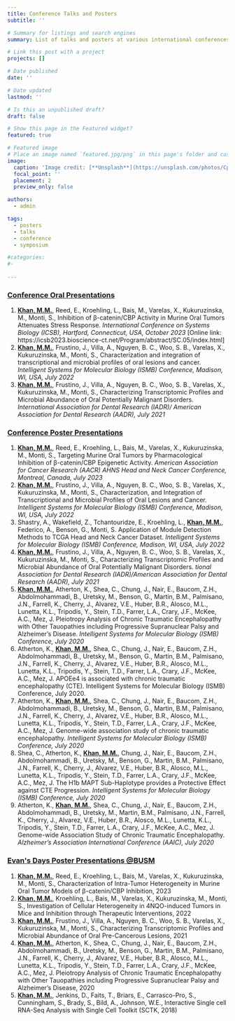```yaml
---
title: Conference Talks and Posters
subtitle: ''

# Summary for listings and search engines
summary: List of talks and posters at various international conferences.

# Link this post with a project
projects: []

# Date published
date: ''

# Date updated
lastmod: ''

# Is this an unpublished draft?
draft: false

# Show this page in the Featured widget?
featured: true

# Featured image
# Place an image named `featured.jpg/png` in this page's folder and customize its options here.
image:
  caption: 'Image credit: [**Unsplash**](https://unsplash.com/photos/CpkOjOcXdUY)'
  focal_point: ''
  placement: 2
  preview_only: false

authors:
  - admin

tags:
  - posters
  - talks
  - conference
  - symposium

#categories:
#- 
    
---
```


<h3><u>Conference Oral Presentations </u></h3>
<ol type="1">
  <li><b><u>Khan, M.M.</u></b>, Reed, E., Kroehling, L., Bais, M., Varelas, X., Kukuruzinska, M., Monti, S.,
Inhibition of β-catenin/CBP Activity in Murine Oral Tumors Attenuates Stress Response. <i>International Conference on Systems Biology (ICSB), Hartford, Connecticut, USA, October 2023</i>
[Online link: https://icsb2023.bioscience-ct.net/Program/abstract/SC.05/index.html]</li>
  <li> <b><u>Khan, M.M.</u></b>, Frustino, J., Villa, A., Nguyen, B. C., Woo, S. B., Varelas, X., Kukuruzinska, M., Monti, S., Characterization and integration of transcriptional and microbial profiles of oral lesions and cancer. <i>Intelligent Systems for Molecular Biology (ISMB) Conference, Madison, WI, USA, July 2022</i></li>
  <li><b><u>Khan, M.M.</u></b>, Frustino, J., Villa, A., Nguyen, B. C., Woo, S. B., Varelas, X., Kukuruzinska, M., Monti, S., Characterizing Transcriptomic Profiles and Microbial Abundance of Oral Potentially Malignant Disorders. <i>International Association for Dental Research (IADR)/ American Association for Dental Research (AADR), July 2021</i></li>
</ol>

<h3><u>Conference Poster Presentations</u></h3>
<ol type="1">
  <li><b><u>Khan, M.M.</u></b>, Reed, E., Kroehling, L., Bais, M., Varelas, X., Kukuruzinska, M., Monti, S., Targeting Murine Oral Tumors by Pharmacological Inhibition of β-catenin/CBP Epigenetic Activity. <i>American Association for Cancer Research (AACR) AHNS Head and Neck Cancer Conference, Montreal, Canada, July 2023</i></li>
  <li><b><u>Khan, M.M.</u></b>, Frustino, J., Villa, A., Nguyen, B. C., Woo, S. B., Varelas, X., Kukuruzinska, M., Monti, S., Characterization, and Integration of Transcriptional and Microbial Profiles of Oral Lesions and Cancer. <i>Intelligent Systems for Molecular Biology (ISMB) Conference, Madison, WI, USA, July 2022</i></li>
  <li>Shastry, A., Wakefield, Z., Tchantouridze, E., Kroehling, L., <b><u>Khan, M.M.</u></b>, Federico, A., Benson, G., Monti, S. Application of Module Detection Methods to TCGA Head and Neck Cancer Dataset. <i>Intelligent Systems for Molecular Biology (ISMB) Conference, Madison, WI, USA, July 2022</i></li>
  <li><b><u>Khan, M.M.</u></b>, Frustino, J., Villa, A., Nguyen, B. C., Woo, S. B., Varelas, X., Kukuruzinska, M., Monti, S., Characterizing Transcriptomic Profiles and Microbial Abundance of Oral Potentially Malignant Disorders. <i>tional Association for Dental Research (IADR)/American Association for Dental Research (AADR), July 2021</i></li>
  <li><b><u>Khan, M.M.</u></b>, Atherton, K., Shea, C., Chung, J., Nair, E., Baucom, Z.H., Abdolmohammadi, B., Uretsky, M., Benson, G., Martin, B.M., Palmisano, J.N., Farrell, K., Cherry, J., Alvarez, V.E., Huber, B.R., Alosco, M.L., Lunetta, K.L., Tripodis, Y., Stein, T.D., Farrer, L.A., Crary, J.F., McKee, A.C., Mez, J. Pleiotropy Analysis of Chronic Traumatic Encephalopathy with Other Tauopathies including Progressive Supranuclear Palsy and Alzheimer’s Disease. <i>Intelligent Systems for Molecular Biology (ISMB) Conference, July 2020</i></li>
  <li>Atherton, K., <b><u>Khan, M.M.</u></b>, Shea, C., Chung, J., Nair, E., Baucom, Z.H., Abdolmohammadi, B., Uretsky, M., Benson, G., Martin, B.M., Palmisano, J.N., Farrell, K., Cherry, J., Alvarez, V.E., Huber, B.R., Alosco, M.L., Lunetta, K.L., Tripodis, Y., Stein, T.D., Farrer, L.A., Crary, J.F., McKee, A.C., Mez, J. APOEe4 is associated with chronic traumatic encephalopathy (CTE). Intelligent Systems for Molecular Biology (ISMB) Conference, July 2020.</li>
  <li>Atherton, K., <b><u>Khan, M.M.</u></b>, Shea, C., Chung, J., Nair, E., Baucom, Z.H., Abdolmohammadi, B., Uretsky, M., Benson, G., Martin, B.M., Palmisano, J.N., Farrell, K., Cherry, J., Alvarez, V.E., Huber, B.R., Alosco, M.L., Lunetta, K.L., Tripodis, Y., Stein, T.D., Farrer, L.A., Crary, J.F., McKee, A.C., Mez, J. Genome-wide association study of chronic traumatic encephalopathy. <i>Intelligent Systems for Molecular Biology (ISMB) Conference, July 2020</i></li>
  <li>Shea, C., Atherton, K., <b><u>Khan, M.M.</u></b>, Chung, J., Nair, E., Baucom, Z.H., Abdolmohammadi, B., Uretsky, M., Benson, G., Martin, B.M., Palmisano, J.N., Farrell, K., Cherry, J., Alvarez, V.E., Huber, B.R., Alosco, M.L., Lunetta, K.L., Tripodis, Y., Stein, T.D., Farrer, L.A., Crary, J.F., McKee, A.C., Mez, J. The H1b MAPT Sub-Haplotype provides a Protective Effect against CTE Progression. <i>Intelligent Systems for Molecular Biology (ISMB) Conference, July 2020</i></li>
  <li>Atherton, K., <b><u>Khan, M.M.</u></b>, Shea, C., Chung, J., Nair, E., Baucom, Z.H., Abdolmohammadi, B., Uretsky, M., Martin, B.M., Palmisano, J.N., Farrell, K., Cherry, J., Alvarez, V.E., Huber, B.R., Alosco, M.L., Lunetta, K.L., Tripodis, Y., Stein, T.D., Farrer, L.A., Crary, J.F., McKee, A.C., Mez, J. Genome-wide Association Study of Chronic Traumatic Encephalopathy. <i>Alzheimer’s Association International Conference (AAIC), July 2020</i></li>
</ol>

<h3><u>Evan's Days Poster Presentations @BUSM</u></h3>
<ol type="1">
  <li><b><u>Khan, M.M.</u></b>, Reed, E., Kroehling, L., Bais, M., Varelas, X., Kukuruzinska, M., Monti, S., Characterization of Intra-Tumor Heterogeneity in Murine Oral Tumor Models of β-catenin/CBP Inhibition, 2023</li>
  <li><b><u>Khan, M.M.</u></b>, Kroehling, L., Bais, M., Varelas, X., Kukuruzinska, M., Monti, S., Investigation of Cellular Heterogeneity in 4NQO-induced Tumors in Mice and Inhibition through Therapeutic Interventions, 2022</li>
  <li><b><u>Khan, M.M.</u></b>, Frustino, J., Villa, A., Nguyen, B. C., Woo, S. B., Varelas, X., Kukuruzinska, M., Monti, S., Characterizing Transcriptomic Profiles and Microbial Abundance of Oral Pre-Cancerous Lesions, 2021</li>
  <li><b><u>Khan, M.M.</u></b>, Atherton, K., Shea, C., Chung, J., Nair, E., Baucom, Z.H., Abdolmohammadi, B., Uretsky, M., Benson, G., Martin, B.M., Palmisano, J.N., Farrell, K., Cherry, J., Alvarez, V.E., Huber, B.R., Alosco, M.L., Lunetta, K.L., Tripodis, Y., Stein, T.D., Farrer, L.A., Crary, J.F., McKee, A.C., Mez, J. Pleiotropy Analysis of Chronic Traumatic Encephalopathy with Other Tauopathies including Progressive Supranuclear Palsy and Alzheimer’s Disease, 2020</li>
  <li><b><u>Khan, M.M.</u></b>, Jenkins, D., Faits, T., Briars, E., Carrasco-Pro, S., Cunningham, S., Brady, S., Bild, A., Johnson, W.E., Interactive Single cell RNA-Seq Analysis with Single Cell Toolkit (SCTK, 2018)</li>
</ol>
